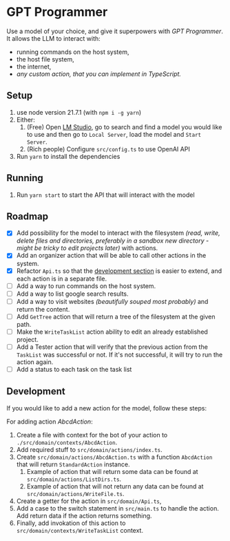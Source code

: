 # GPT Programmer

Use a model of your choice, and give it superpowers with *GPT Programmer*. It allows the LLM to interact with:

- running commands on the host system,
- the host file system,
- the internet,
- *any custom action, that you can implement in TypeScript.*

## Setup

1. use node version 21.7.1 (with `npm i -g yarn`)
2. Either:
   1. (Free) Open [LM Studio](https://lmstudio.ai/), go to search and find a model you would like to use and then go to `Local Server`, load the model and `Start Server`.
   2. (Rich people) Configure `src/config.ts` to use OpenAI API
3. Run `yarn` to install the dependencies

## Running

1. Run `yarn start` to start the API that will interact with the model

## Roadmap

- [x] Add possibility for the model to interact with the filesystem *(read, write, delete files and directories, preferably in a sandbox new directory - might be tricky to edit projects later)* with actions.
- [x] Add an organizer action that will be able to call other actions in the system.
- [x] Refactor `Api.ts` so that the [development section](##Development) is easier to extend, and each action is in a separate file.
- [ ] Add a way to run commands on the host system.
- [ ] Add a way to list google search results.
- [ ] Add a way to visit websites *(beautifully souped most probably)* and return the content.
- [ ] Add `GetTree` action that will return a tree of the filesystem at the given path.
- [ ] Make the `WriteTaskList` action ability to edit an already established project.
- [ ] Add a Tester action that will verify that the previous action from the `TaskList` was successful or not. If it's not successful, it will try to run the action again.
- [ ] Add a status to each task on the task list

## Development

If you would like to add a new action for the model, follow these steps:

For adding action *AbcdAction*:

1. Create a file with context for the bot of your action to `./src/domain/contexts/AbcdAction`.
2. Add required stuff to `src/domain/actions/index.ts`.
3. Create `src/domain/actions/AbcdAction.ts` with a function `AbcdAction` that will return `StandardAction` instance.
   1. Example of action that will return some data can be found at `src/domain/actions/ListDirs.ts`.
   2. Example of action that will not return any data can be found at `src/domain/actions/WriteFile.ts`.
4. Create a getter for the action in `src/domain/Api.ts`,
5. Add a case to the switch statement in `src/main.ts` to handle the action. Add return data if the action returns something.
6. Finally, add invokation of this action to `src/domain/contexts/WriteTaskList` context.
